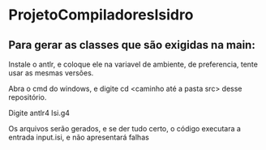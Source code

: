 # ProjetoCompiladoresIsidro

## Para gerar as classes que são exigidas na main:

Instale o antlr, e coloque ele na variavel de ambiente, de preferencia, tente usar as mesmas versões.

Abra o cmd do windows, e digite cd <caminho até a pasta src> desse repositório.

Digite antlr4 Isi.g4

Os arquivos serão gerados, e se der tudo certo, o código executara a entrada input.isi, e não apresentará falhas
